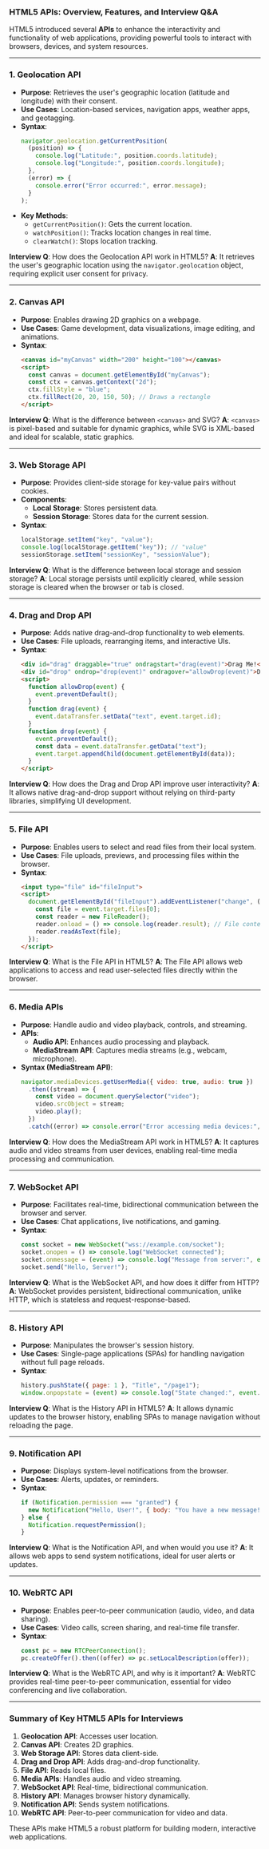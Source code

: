 
### HTML5 APIs: Overview, Features, and Interview Q&A

HTML5 introduced several **APIs** to enhance the interactivity and functionality of web applications, providing powerful tools to interact with browsers, devices, and system resources.

---

### 1. **Geolocation API**
   - **Purpose**: Retrieves the user's geographic location (latitude and longitude) with their consent.
   - **Use Cases**: Location-based services, navigation apps, weather apps, and geotagging.
   - **Syntax**:
     ```javascript
     navigator.geolocation.getCurrentPosition(
       (position) => {
         console.log("Latitude:", position.coords.latitude);
         console.log("Longitude:", position.coords.longitude);
       },
       (error) => {
         console.error("Error occurred:", error.message);
       }
     );
     ```
   - **Key Methods**:
     - `getCurrentPosition()`: Gets the current location.
     - `watchPosition()`: Tracks location changes in real time.
     - `clearWatch()`: Stops location tracking.

   **Interview Q**: How does the Geolocation API work in HTML5?
   **A**: It retrieves the user's geographic location using the `navigator.geolocation` object, requiring explicit user consent for privacy.

---

### 2. **Canvas API**
   - **Purpose**: Enables drawing 2D graphics on a webpage.
   - **Use Cases**: Game development, data visualizations, image editing, and animations.
   - **Syntax**:
     ```html
     <canvas id="myCanvas" width="200" height="100"></canvas>
     <script>
       const canvas = document.getElementById("myCanvas");
       const ctx = canvas.getContext("2d");
       ctx.fillStyle = "blue";
       ctx.fillRect(20, 20, 150, 50); // Draws a rectangle
     </script>
     ```

   **Interview Q**: What is the difference between `<canvas>` and SVG?
   **A**: `<canvas>` is pixel-based and suitable for dynamic graphics, while SVG is XML-based and ideal for scalable, static graphics.

---

### 3. **Web Storage API**
   - **Purpose**: Provides client-side storage for key-value pairs without cookies.
   - **Components**:
     - **Local Storage**: Stores persistent data.
     - **Session Storage**: Stores data for the current session.
   - **Syntax**:
     ```javascript
     localStorage.setItem("key", "value");
     console.log(localStorage.getItem("key")); // "value"
     sessionStorage.setItem("sessionKey", "sessionValue");
     ```

   **Interview Q**: What is the difference between local storage and session storage?
   **A**: Local storage persists until explicitly cleared, while session storage is cleared when the browser or tab is closed.

---

### 4. **Drag and Drop API**
   - **Purpose**: Adds native drag-and-drop functionality to web elements.
   - **Use Cases**: File uploads, rearranging items, and interactive UIs.
   - **Syntax**:
     ```html
     <div id="drag" draggable="true" ondragstart="drag(event)">Drag Me!</div>
     <div id="drop" ondrop="drop(event)" ondragover="allowDrop(event)">Drop Here</div>
     <script>
       function allowDrop(event) {
         event.preventDefault();
       }
       function drag(event) {
         event.dataTransfer.setData("text", event.target.id);
       }
       function drop(event) {
         event.preventDefault();
         const data = event.dataTransfer.getData("text");
         event.target.appendChild(document.getElementById(data));
       }
     </script>
     ```

   **Interview Q**: How does the Drag and Drop API improve user interactivity?
   **A**: It allows native drag-and-drop support without relying on third-party libraries, simplifying UI development.

---

### 5. **File API**
   - **Purpose**: Enables users to select and read files from their local system.
   - **Use Cases**: File uploads, previews, and processing files within the browser.
   - **Syntax**:
     ```html
     <input type="file" id="fileInput">
     <script>
       document.getElementById("fileInput").addEventListener("change", (event) => {
         const file = event.target.files[0];
         const reader = new FileReader();
         reader.onload = () => console.log(reader.result); // File content
         reader.readAsText(file);
       });
     </script>
     ```

   **Interview Q**: What is the File API in HTML5?
   **A**: The File API allows web applications to access and read user-selected files directly within the browser.

---

### 6. **Media APIs**
   - **Purpose**: Handle audio and video playback, controls, and streaming.
   - **APIs**:
     - **Audio API**: Enhances audio processing and playback.
     - **MediaStream API**: Captures media streams (e.g., webcam, microphone).
   - **Syntax (MediaStream API)**:
     ```javascript
     navigator.mediaDevices.getUserMedia({ video: true, audio: true })
       .then((stream) => {
         const video = document.querySelector("video");
         video.srcObject = stream;
         video.play();
       })
       .catch((error) => console.error("Error accessing media devices:", error));
     ```

   **Interview Q**: How does the MediaStream API work in HTML5?
   **A**: It captures audio and video streams from user devices, enabling real-time media processing and communication.

---

### 7. **WebSocket API**
   - **Purpose**: Facilitates real-time, bidirectional communication between the browser and server.
   - **Use Cases**: Chat applications, live notifications, and gaming.
   - **Syntax**:
     ```javascript
     const socket = new WebSocket("wss://example.com/socket");
     socket.onopen = () => console.log("WebSocket connected");
     socket.onmessage = (event) => console.log("Message from server:", event.data);
     socket.send("Hello, Server!");
     ```

   **Interview Q**: What is the WebSocket API, and how does it differ from HTTP?
   **A**: WebSocket provides persistent, bidirectional communication, unlike HTTP, which is stateless and request-response-based.

---

### 8. **History API**
   - **Purpose**: Manipulates the browser's session history.
   - **Use Cases**: Single-page applications (SPAs) for handling navigation without full page reloads.
   - **Syntax**:
     ```javascript
     history.pushState({ page: 1 }, "Title", "/page1");
     window.onpopstate = (event) => console.log("State changed:", event.state);
     ```

   **Interview Q**: What is the History API in HTML5?
   **A**: It allows dynamic updates to the browser history, enabling SPAs to manage navigation without reloading the page.

---

### 9. **Notification API**
   - **Purpose**: Displays system-level notifications from the browser.
   - **Use Cases**: Alerts, updates, or reminders.
   - **Syntax**:
     ```javascript
     if (Notification.permission === "granted") {
       new Notification("Hello, User!", { body: "You have a new message!" });
     } else {
       Notification.requestPermission();
     }
     ```

   **Interview Q**: What is the Notification API, and when would you use it?
   **A**: It allows web apps to send system notifications, ideal for user alerts or updates.

---

### 10. **WebRTC API**
   - **Purpose**: Enables peer-to-peer communication (audio, video, and data sharing).
   - **Use Cases**: Video calls, screen sharing, and real-time file transfer.
   - **Syntax**:
     ```javascript
     const pc = new RTCPeerConnection();
     pc.createOffer().then((offer) => pc.setLocalDescription(offer));
     ```

   **Interview Q**: What is the WebRTC API, and why is it important?
   **A**: WebRTC provides real-time peer-to-peer communication, essential for video conferencing and live collaboration.

---

### Summary of Key HTML5 APIs for Interviews
1. **Geolocation API**: Accesses user location.
2. **Canvas API**: Creates 2D graphics.
3. **Web Storage API**: Stores data client-side.
4. **Drag and Drop API**: Adds drag-and-drop functionality.
5. **File API**: Reads local files.
6. **Media APIs**: Handles audio and video streaming.
7. **WebSocket API**: Real-time, bidirectional communication.
8. **History API**: Manages browser history dynamically.
9. **Notification API**: Sends system notifications.
10. **WebRTC API**: Peer-to-peer communication for video and data.

These APIs make HTML5 a robust platform for building modern, interactive web applications.
